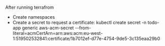 After running terrafrom

- Create namespaces
- Create a secret to request a certificate:
  kubectl create secret -n todo-app generic aws-acm-secret --from-literal=acmCertArn=arn:aws:acm:eu-west-1:519502532841:certificate/1b7012ef-d77e-4754-9de5-3c135eaa29b0
